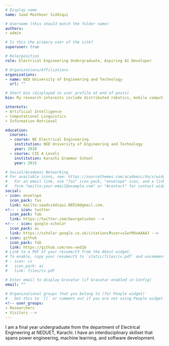 ```yaml
---
# Display name
name: Saad Mashkoor Siddiqui

# Username (this should match the folder name)
authors:
- admin

# Is this the primary user of the site?
superuser: true

# Role/position
role: Electrical Engineering Undergraduate, Aspiring AI Developer

# Organizations/Affiliations
organizations:
- name: NED University of Engineering and Technology
  url: ""

# Short bio (displayed in user profile at end of posts)
bio: My research interests include distributed robotics, mobile computing and programmable matter.

interests:
- Artificial Intelligence
- Computational Linguistics
- Information Retrieval

education:
  courses:
  - course: BE Electrical Engineering
    institution: NED University of Engineering and Technology
    year: 2020
  - course: CIE A Levels
    institution: Karachi Grammar School
    year: 2015

# Social/Academic Networking
# For available icons, see: https://sourcethemes.com/academic/docs/widgets/#icons
#   For an email link, use "fas" icon pack, "envelope" icon, and a link in the
#   form "mailto:your-email@example.com" or "#contact" for contact widget.
social:
- icon: envelope
  icon_pack: fas
  link: mailto:saadsiddiqui.NED16@gmail.com.
<!-- - icon: twitter
  icon_pack: fab
  link: https://twitter.com/GeorgeCushen -->
<!-- - icon: google-scholar
  icon_pack: ai
  link: https://scholar.google.co.uk/citations?user=sIwtMXoAAAAJ -->
- icon: github
  icon_pack: fab
  link: https://github.com/sms-ned16
# Link to a PDF of your resume/CV from the About widget.
# To enable, copy your resume/CV to `static/files/cv.pdf` and uncomment the lines below.  
# - icon: cv
#   icon_pack: ai
#   link: files/cv.pdf

# Enter email to display Gravatar (if Gravatar enabled in Config)
email: ""
  
# Organizational groups that you belong to (for People widget)
#   Set this to `[]` or comment out if you are not using People widget.  
<!-- user_groups:
- Researchers
- Visitors -->
---
```


I am a final year undergraduate from the department of Electrical Engineering at NEDUET, Karachi. I have an interdisciplinary skillset that spans power engineering, machine learning, and software development.
